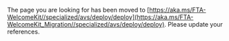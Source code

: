The page you are looking for has been moved to [https://aka.ms/FTA-WelcomeKit//specialized/avs/deploy/deploy](https://aka.ms/FTA-WelcomeKit_Migration//specialized/avs/deploy/deploy). Please update your references.
